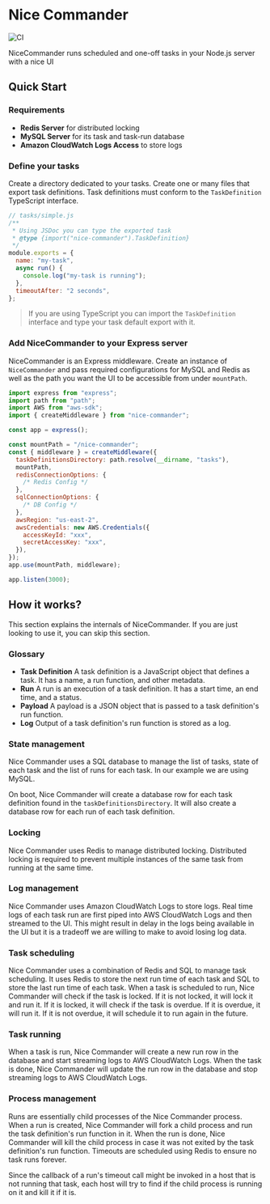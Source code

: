 # Nice Commander

![CI](https://github.com/mohsen1/nice-commander/workflows/CI/badge.svg)

NiceCommander runs scheduled and one-off tasks in your Node.js server with a nice UI

## Quick Start

### Requirements

- **Redis Server** for distributed locking
- **MySQL Server** for its task and task-run database
- **Amazon CloudWatch Logs Access** to store logs

### Define your tasks

Create a directory dedicated to your tasks. Create one or many files that export task definitions. Task definitions must conform to the `TaskDefinition` TypeScript interface.

```javascript
// tasks/simple.js
/**
 * Using JSDoc you can type the exported task
 * @type {import("nice-commander").TaskDefinition}
 */
module.exports = {
  name: "my-task",
  async run() {
    console.log("my-task is running");
  },
  timeoutAfter: "2 seconds",
};
```

> If you are using TypeScript you can import the `TaskDefinition` interface and type your task default export with it.

### Add NiceCommander to your Express server

NiceCommander is an Express middleware. Create an instance of `NiceCommander` and pass required configurations for MySQL and Redis as well as the path you want the UI to be accessible from under `mountPath`.

```javascript
import express from "express";
import path from "path";
import AWS from "aws-sdk";
import { createMiddleware } from "nice-commander";

const app = express();

const mountPath = "/nice-commander";
const { middleware } = createMiddleware({
  taskDefinitionsDirectory: path.resolve(__dirname, "tasks"),
  mountPath,
  redisConnectionOptions: {
    /* Redis Config */
  },
  sqlConnectionOptions: {
    /* DB Config */
  },
  awsRegion: "us-east-2",
  awsCredentials: new AWS.Credentials({
    accessKeyId: "xxx",
    secretAccessKey: "xxx",
  }),
});
app.use(mountPath, middleware);

app.listen(3000);
```

## How it works?

This section explains the internals of NiceCommander. If you are just looking to use it, you can skip this section.

### Glossary

- **Task Definition** A task definition is a JavaScript object that defines a task. It has a name, a run function, and other metadata.
- **Run** A run is an execution of a task definition. It has a start time, an end time, and a status.
- **Payload** A payload is a JSON object that is passed to a task definition's run function.
- **Log** Output of a task definition's run function is stored as a log.

### State management

Nice Commander uses a SQL database to manage the list of tasks, state of each task and the list of runs for each task. In our example we are using MySQL.

On boot, Nice Commander will create a database row for each task definition found in the `taskDefinitionsDirectory`. It will also create a database row for each run of each task definition.

### Locking

Nice Commander uses Redis to manage distributed locking. Distributed locking is required to prevent multiple instances of the same task from running at the same time.

### Log management

Nice Commander uses Amazon CloudWatch Logs to store logs. Real time logs of each task run are first piped into AWS CloudWatch Logs and then streamed to the UI. This might result in delay in the logs being available in the UI but it is a tradeoff we are willing to make to avoid losing log data.

### Task scheduling

Nice Commander uses a combination of Redis and SQL to manage task scheduling. It uses Redis to store the next run time of each task and SQL to store the last run time of each task. When a task is scheduled to run, Nice Commander will check if the task is locked. If it is not locked, it will lock it and run it. If it is locked, it will check if the task is overdue. If it is overdue, it will run it. If it is not overdue, it will schedule it to run again in the future.

### Task running

When a task is run, Nice Commander will create a new run row in the database and start streaming logs to AWS CloudWatch Logs. When the task is done, Nice Commander will update the run row in the database and stop streaming logs to AWS CloudWatch Logs.

### Process management

Runs are essentially child processes of the Nice Commander process. When a run is created, Nice Commander will fork a child process and run the task definition's run function in it. When the run is done, Nice Commander will kill the child process in case it was not exited by the task definition's run function. Timeouts are scheduled using Redis to ensure no task runs forever.

Since the callback of a run's timeout call might be invoked in a host that is not running that task, each host will try to find if the child process is running on it and kill it if it is.
